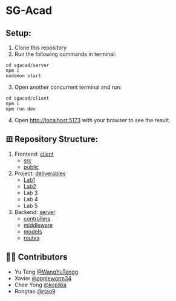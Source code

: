 # SG-Acad
## Setup:
1. Clone this repository
2. Run the following commands in terminal:
```
cd sgacad/server
npm i 
nodemon start
```
3. Open another concurrent terminal and run:
```
cd sgacad/client
npm i 
npm run dev
```
4. Open [http://localhost:5173](http://localhost:5173) with your browser to see the result.

## 𝌞 Repository Structure:
1. Frontend: [client](https://github.com/WangYuTengg/SC2006-SGAcad/tree/master/client)
   - [src](https://github.com/WangYuTengg/SC2006-SGAcad/tree/master/client/src)
   - [public](https://github.com/WangYuTengg/SC2006-SGAcad/tree/master/client/public) 
2. Project: [deliverables](https://github.com/WangYuTengg/SC2006-SGAcad/tree/master/deliverable) 
   - [Lab1](https://github.com/WangYuTengg/SC2006-SGAcad/tree/master/deliverables/Lab1)
   - [Lab2](https://github.com/WangYuTengg/SC2006-SGAcad/tree/master/deliverables/Lab2)
   - Lab 3
   - Lab 4
   - Lab 5
3. Backend: [server](https://github.com/WangYuTengg/SC2006-SGAcad/tree/master/server) 
   - [controllers](https://github.com/WangYuTengg/SC2006-SGAcad/tree/master/server/controllers) 
   - [middleware](https://github.com/WangYuTengg/SC2006-SGAcad/tree/master/server/middleware) 
   - [models](https://github.com/WangYuTengg/SC2006-SGAcad/tree/master/server/models)
   - [routes](https://github.com/WangYuTengg/SC2006-SGAcad/tree/master/server/routes) 

## ✍🏻 Contributors
* Yu Teng [@WangYuTengg](https://github.com/WangYuTengg)
* Xavier [@appleworm34](https://github.com/appleworm34)
* Chee Yong [@kopikia](https://github.com/kopikia)
* Rongtao [@rtao9](https://github.com/rtao9)
